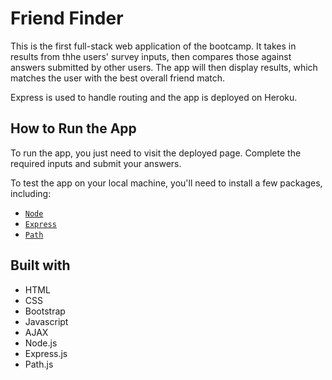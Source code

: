 # Friend Finder
This is the first full-stack web application of the bootcamp. It takes in results from thhe users' survey inputs, then compares those against answers submitted by other users. The app will then display results, which matches the user with the best overall friend match.

Express is used to handle routing and the app is deployed on Heroku.

## How to Run the App

To run the app, you just need to visit the deployed page. Complete the required inputs and submit your answers.

To test the app on your local machine, you'll need to install a few packages, including:

* [`Node`](https://www.npmjs.com/package/node)
* [`Express`](https://www.npmjs.com/package/express)
* [`Path`](https://www.npmjs.com/package/path)

## Built with
* HTML
* CSS
* Bootstrap
* Javascript
* AJAX
* Node.js
* Express.js
* Path.js
